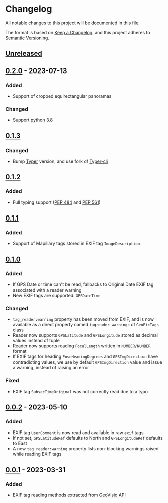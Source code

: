# Changelog
All notable changes to this project will be documented in this file.

The format is based on [Keep a Changelog](https://keepachangelog.com/en/1.0.0/),
and this project adheres to [Semantic Versioning](https://semver.org/spec/v2.0.0.html).

## [Unreleased]

## [0.2.0] - 2023-07-13

### Added
- Support of cropped equirectangular panoramas

### Changed
- Support python 3.8

## [0.1.3]

### Changed
- Bump [Typer](typer.tiangolo.com/) version, and use fork of [Typer-cli](https://gitlab.com/geovisio/infra/typer-cli)

## [0.1.2]

### Added
- Full typing support ([PEP 484](https://peps.python.org/pep-0484/) and [PEP 561](https://peps.python.org/pep-0561/))


## [0.1.1]

### Added
- Support of Mapillary tags stored in EXIF tag `ImageDescription`


## [0.1.0]

### Added
- If GPS Date or time can't be read, fallbacks to Original Date EXIF tag associated with a reader warning
- New EXIF tags are supported: `GPSDateTime`

### Changed
- `tag_reader:warning` property has been moved from EXIF, and is now available as a direct property named `tagreader_warnings` of `GeoPicTags` class
- Reader now supports `GPSLatitude` and `GPSLongitude` stored as decimal values instead of tuple
- Reader now supports reading `FocalLength` written in `NUMBER/NUMBER` format
- If EXIF tags for heading `PoseHeadingDegrees` and `GPSImgDirection` have contradicting values, we use by default `GPSImgDirection` value and issue a warning, instead of raising an error

### Fixed
- EXIF tag `SubsecTimeOriginal` was not correctly read due to a typo


## [0.0.2] - 2023-05-10

### Added
- EXIF tag `UserComment` is now read and available in raw `exif` tags
- If not set, `GPSLatitudeRef` defaults to North and `GPSLongitudeRef` defaults to East
- A new `tag_reader:warning` property lists non-blocking warnings raised while reading EXIF tags


## [0.0.1] - 2023-03-31

### Added
- EXIF tag reading methods extracted from [GeoVisio API](https://gitlab.com/geovisio/api)


[Unreleased]: https://gitlab.com/geovisio/geo-picture-tag-reader/-/compare/0.2.0...main
[0.2.0]: https://gitlab.com/geovisio/geo-picture-tag-reader/-/compare/0.1.3...0.2.0
[0.1.3]: https://gitlab.com/geovisio/geo-picture-tag-reader/-/compare/0.1.2...0.1.3
[0.1.2]: https://gitlab.com/geovisio/geo-picture-tag-reader/-/compare/0.1.1...0.1.2
[0.1.1]: https://gitlab.com/geovisio/geo-picture-tag-reader/-/compare/0.1.0...0.1.1
[0.1.0]: https://gitlab.com/geovisio/geo-picture-tag-reader/-/compare/0.0.2...0.1.0
[0.0.2]: https://gitlab.com/geovisio/geo-picture-tag-reader/-/compare/0.0.1...0.0.2
[0.0.1]: https://gitlab.com/geovisio/geo-picture-tag-reader/-/commits/0.0.1

